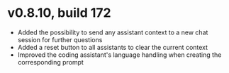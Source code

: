 # v0.8.10, build 172
- Added the possibility to send any assistant context to a new chat session for further questions
- Added a reset button to all assistants to clear the current context
- Improved the coding assistant's language handling when creating the corresponding prompt